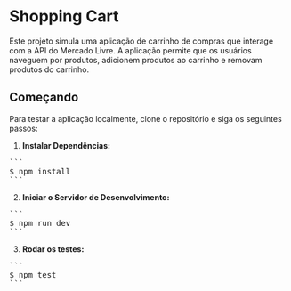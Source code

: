 # Shopping Cart

Este projeto simula uma aplicação de carrinho de compras que interage com a API do Mercado Livre. A aplicação permite que os usuários naveguem por produtos, adicionem produtos ao carrinho e removam produtos do carrinho.

## Começando

Para testar a aplicação localmente, clone o repositório e siga os seguintes passos:

1. **Instalar Dependências:**

<pre>
```
$ npm install
```
</pre>

2. **Iniciar o Servidor de Desenvolvimento:**

<pre>
```
$ npm run dev
```
</pre>

3. **Rodar os testes:**

<pre>
```
$ npm test
```
</pre>